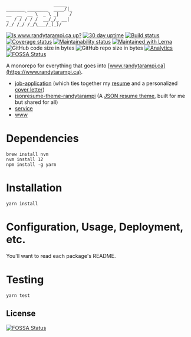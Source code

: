 ```
                  _____
_______ ________  ____/|_
__  __ `__ \  _ \ _|    /
_  / / / / /  __/_/_ __|
/_/ /_/ /_/\___/_(_)/

```

[![Is www.randytarampi.ca up?](https://img.shields.io/website-up-down-green-red/https/www.randytarampi.ca.svg?label=www.randytarampi.ca&style=flat-square)](https://www.randytarampi.ca)
[![30 day uptime](https://img.shields.io/uptimerobot/ratio/m780949566-9b1b7cc0bdd3be425a9e6ac8.svg?style=flat-square)](https://uptime.randytarampi.ca)
[![Build status](https://img.shields.io/travis/com/randytarampi/me.svg?style=flat-square)](https://travis-ci.com/randytarampi/me)
[![Coverage status](https://img.shields.io/coveralls/randytarampi/me.svg?style=flat-square)](https://coveralls.io/github/randytarampi/me?branch=master)
[![Maintainability status](https://img.shields.io/codeclimate/maintainability-percentage/randytarampi/me.svg?style=flat-square)](https://codeclimate.com/github/randytarampi/me/maintainability)
[![Maintained with Lerna](https://img.shields.io/badge/maintained%20with-lerna-cc00ff.svg?style=flat-square)](https://lernajs.io/)
![GitHub code size in bytes](https://img.shields.io/github/languages/code-size/randytarampi/me.svg?style=flat-square)
![GitHub repo size in bytes](https://img.shields.io/github/repo-size/randytarampi/me.svg?style=flat-square)
[![Analytics](https://ga-beacon.appspot.com/UA-50921068-1/beacon/github/randytarampi/me?flat&useReferrer)](https://github.com/igrigorik/ga-beacon)
[![FOSSA Status](https://app.fossa.com/api/projects/git%2Bgithub.com%2Frandytarampi%2Fme.svg)](https://app.fossa.com/projects/git%2Bgithub.com%2Frandytarampi%2Fme?ref=badge_shield)

A monorepo for everything that goes into [www.randytarampi.ca](https://www.randytarampi.ca).

- [job-application](packages/job-application) (which ties together my [resume](packages/resume) and a personalized [cover letter](packages/letter))
- [jsonresume-theme-randytarampi](packages/jsonresume-theme) (A [JSON resume theme](http://themes.jsonresume.org/theme/randytarampi), built for me but shared for all)
- [service](packages/service)
- [www](packages/www)

# Dependencies
```
brew install nvm
nvm install 12
npm install -g yarn
```

# Installation

```
yarn install
```

# Configuration, Usage, Deployment, etc.

You'll want to read each package's README.

# Testing

```
yarn test
```


## License
[![FOSSA Status](https://app.fossa.com/api/projects/git%2Bgithub.com%2Frandytarampi%2Fme.svg?type=large)](https://app.fossa.com/projects/git%2Bgithub.com%2Frandytarampi%2Fme?ref=badge_large)
